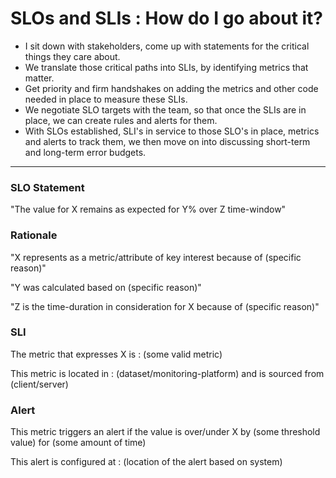 # SLOs and SLIs : How do I go about it?

- I sit down with stakeholders, come up with statements for the critical things they care about.
- We translate those critical paths into SLIs, by identifying metrics that matter.
- Get priority and firm handshakes on adding the metrics and other code needed in place to measure these SLIs.
- We negotiate SLO targets with the team, so that once the SLIs are in place, we can create rules and alerts for them.
- With SLOs established, SLI's in service to those SLO's in place, metrics and alerts to track them, we then move on into discussing short-term and long-term error budgets. 

---
### SLO Statement
"The value for X remains as expected for Y% over Z time-window"

### Rationale
"X represents as a metric/attribute of key interest because of (specific reason)"

"Y was calculated based on (specific reason)"

"Z is the time-duration in consideration for X because of (specific reason)"

### SLI
The metric that expresses X is : (some valid metric)

This metric is located in : (dataset/monitoring-platform) and is sourced from (client/server)

### Alert
This metric triggers an alert if the value is over/under X by (some threshold value) for (some amount of time)

This alert is configured at : (location of the alert based on system)